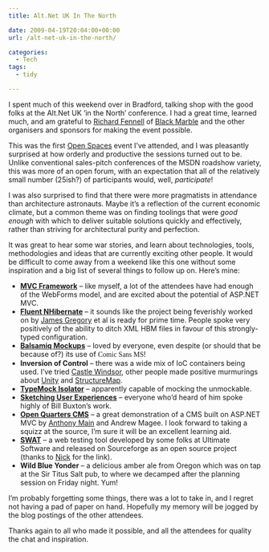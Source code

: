 ```yaml
---
title: Alt.Net UK In The North

date: 2009-04-19T20:04:00+00:00
url: /alt-net-uk-in-the-north/

categories:
  - Tech
tags:
  - tidy

---
```

<!--kg-card-begin: html-->

I spent much of this weekend over in Bradford, talking shop with the good folks at the Alt.Net UK &lsquo;in the North&rsquo; conference. I had a great time, learned much, and am grateful to [Richard Fennell][1] of [Black Marble][2] and the other organisers and sponsors for making the event possible.

This was the first [Open Spaces][3] event I&rsquo;ve attended, and I was pleasantly surprised at how orderly and productive the sessions turned out to be. Unlike conventional sales-pitch conferences of the MSDN roadshow variety, this was more of an open forum, with an expectation that all of the relatively small number (25ish?) of participants would, well, _participate_!

I was also surprised to find that there were more pragmatists in attendance than architecture astronauts. Maybe it&rsquo;s a reflection of the current economic climate, but a common theme was on finding toolings that were _good enough_ with which to deliver suitable solutions quickly and effectively, rather than striving for architectural purity and perfection.

It was great to hear some war stories, and learn about technologies, tools, methodologies and ideas that are currently exciting other people. It would be difficult to come away from a weekend like this one without some inspiration and a big list of several things to follow up on. Here&rsquo;s mine:

  * **[MVC Framework][4]** &ndash; like myself, a lot of the attendees have had enough of the WebForms model, and are excited about the potential of ASP.NET MVC.
  * **[Fluent NHibernate][5]** &ndash; it sounds like the project being feverishly worked on by [James Gregory][6] et al is ready for prime time. People spoke very positively of the ability to ditch XML HBM files in favour of this strongly-typed configuration.
  * **[Balsamiq Mockups][7]** &ndash; loved by everyone, even despite (or should that be because of?) its use of <font face="Comic Sans MS">Comic Sans MS</font>!
  * **Inversion of Control** &ndash; there was a wide mix of IoC containers being used. I&rsquo;ve tried [Castle Windsor][8], other people made positive murmurings about [Unity][9] and [StructureMap][10].
  * **[TypeMock Isolator][11]** &ndash; apparently capable of mocking the unmockable.
  * **[Sketching User Experiences][12]** &ndash; everyone who&rsquo;d heard of him spoke highly of Bill Buxton&rsquo;s work.
  * **[Open Quarters CMS][13]** &ndash; a great demonstration of a CMS built on ASP.NET MVC by [Anthony Main][14] and Andrew Magee. I look forward to taking a squizz at the source, I&rsquo;m sure it will be an excellent learning aid.
  * **[SWAT][15]** &ndash; a web testing tool developed by some folks at Ultimate Software and released on Sourceforge as an open source project (thanks to [Nick][16] for the link).
  * **Wild Blue Yonder** &ndash; a delicious amber ale from Oregon which was on tap at the Sir Titus Salt pub, to where we decamped after the planning session on Friday night. Yum!

I&rsquo;m probably forgetting some things, there was a lot to take in, and I regret not having a pad of paper on hand. Hopefully my memory will be jogged by the blog postings of the other attendees.

Thanks again to all who made it possible, and all the attendees for quality the chat and inspiration.

<!--kg-card-end: html-->

 [1]: http://blogs.blackmarble.co.uk/blogs/rfennell/
 [2]: http://www.blackmarble.co.uk/
 [3]: https://en.wikipedia.org/wiki/Open_Space_Technology
 [4]: http://www.asp.net/mvc/
 [5]: http://fluentnhibernate.org/
 [6]: http://blog.jagregory.com/
 [7]: http://www.balsamiq.com/
 [8]: http://www.castleproject.org/container/index.html
 [9]: http://msdn.microsoft.com/en-us/library/cc468366.aspx
 [10]: http://structuremap.sourceforge.net/Default.htm
 [11]: http://www.typemock.com
 [12]: http://www.amazon.co.uk/gp/product/0123740371?ie=UTF8&tag=ianesbl-21&linkCode=as2&camp=1634&creative=19450&creativeASIN=0123740371
 [13]: http://www.openquarters.org
 [14]: http://www.anthonymain.com/
 [15]: http://sourceforge.net/projects/ulti-swat
 [16]: http://mckennatribe.com/